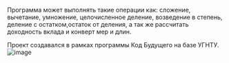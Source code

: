Программа может выполнять такие операции как: сложение, вычетание, умножение, целочисленное деление, возведение в степень, деление с остатком,остаток от деления, а так же рассчитать доходность вклада и конверт мер и длин.

Проект создавался в рамках программы Код Будущего на базе УГНТУ.
![image](https://github.com/sainttivory/calculator/assets/154067081/81edfbae-c8f8-4d43-8e56-85768cc49776)
